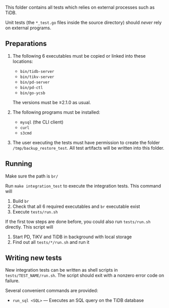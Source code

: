 This folder contains all tests which relies on external processes such as TiDB.

Unit tests (the `*_test.go` files inside the source directory) should *never* rely on external
programs.

## Preparations

1. The following 6 executables must be copied or linked into these locations:
    * `bin/tidb-server`
	* `bin/tikv-server`
	* `bin/pd-server`
    * `bin/pd-ctl`
	* `bin/go-ycsb`

    The versions must be ≥2.1.0 as usual.

2. The following programs must be installed:

    * `mysql` (the CLI client)
    * `curl`
    * `s3cmd`

3. The user executing the tests must have permission to create the folder
    `/tmp/backup_restore_test`. All test artifacts will be written into this folder.

## Running

Make sure the path is `br/`

Run `make integration_test` to execute the integration tests. This command will

1. Build `br`
2. Check that all 6 required executables and `br` executable exist
3. Execute `tests/run.sh`

If the first tow steps are done before, you could also run `tests/run.sh` directly.
This script will

1. Start PD, TiKV and TiDB in background with local storage
2. Find out all `tests/*/run.sh` and run it

## Writing new tests

New integration tests can be written as shell scripts in `tests/TEST_NAME/run.sh`.
The script should exit with a nonzero error code on failure.

Several convenient commands are provided:

* `run_sql <SQL>` — Executes an SQL query on the TiDB database
